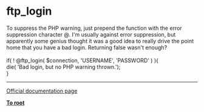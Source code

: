 # ftp_login



To suppress the PHP warning, just prepend the function with the error suppression character @. I&apos;m usually against error suppression, but apparently some genius thought it was a good idea to really drive the point home that you have a bad login. Returning false wasn&apos;t enough?<br><br>if( ! @ftp_login( $connection, &apos;USERNAME&apos;, &apos;PASSWORD&apos; ) ){<br>        die( &apos;Bad login, but no PHP warning thrown.&apos;);<br>}  

---

[Official documentation page](https://www.php.net/manual/en/function.ftp-login.php)

**[To root](/README.md)**